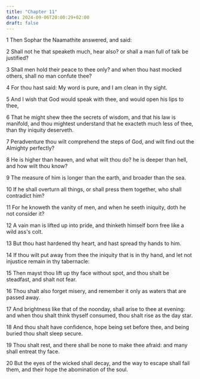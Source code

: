 ```yaml
---
title: "Chapter 11"
date: 2024-09-06T20:00:29+02:00
draft: false
---
```



1 Then Sophar the Naamathite answered, and said:

2 Shall not he that speaketh much, hear also? or shall a man full of talk be justified?

3 Shall men hold their peace to thee only? and when thou hast mocked others, shall no man confute thee?

4 For thou hast said: My word is pure, and I am clean in thy sight.

5 And I wish that God would speak with thee, and would open his lips to thee,

6 That he might shew thee the secrets of wisdom, and that his law is manifold, and thou mightest understand that he exacteth much less of thee, than thy iniquity deserveth.

7 Peradventure thou wilt comprehend the steps of God, and wilt find out the Almighty perfectly?

8 He is higher than heaven, and what wilt thou do? he is deeper than hell, and how wilt thou know?

9 The measure of him is longer than the earth, and broader than the sea.

10 If he shall overturn all things, or shall press them together, who shall contradict him?

11 For he knoweth the vanity of men, and when he seeth iniquity, doth he not consider it?

12 A vain man is lifted up into pride, and thinketh himself born free like a wild ass's colt.

13 But thou hast hardened thy heart, and hast spread thy hands to him.

14 If thou wilt put away from thee the iniquity that is in thy hand, and let not injustice remain in thy tabernacle:

15 Then mayst thou lift up thy face without spot, and thou shalt be steadfast, and shalt not fear.

16 Thou shalt also forget misery, and remember it only as waters that are passed away.

17 And brightness like that of the noonday, shall arise to thee at evening: and when thou shalt think thyself consumed, thou shalt rise as the day star.

18 And thou shalt have confidence, hope being set before thee, and being buried thou shalt sleep secure.

19 Thou shalt rest, and there shall be none to make thee afraid: and many shall entreat thy face.

20 But the eyes of the wicked shall decay, and the way to escape shall fail them, and their hope the abomination of the soul.

